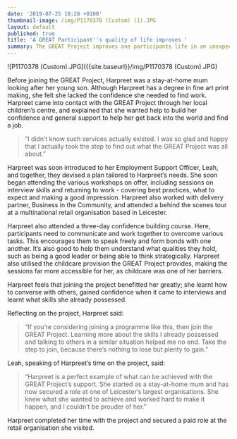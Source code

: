 ```yaml
---
date: '2019-07-25 10:28 +0100'
thumbnail-image: /img/P1170378 (Custom) (1).JPG
layout: default
published: true
title: 'A GREAT Participant''s quality of life improves '
summary: The GREAT Project improves one participants life in an unexpected way.
---
```

![P1170378 (Custom).JPG]({{site.baseurl}}/img/P1170378 (Custom).JPG)

Before joining the GREAT Project, Harpreet was a stay-at-home mum looking after her young son. Although Harpreet has a degree in fine art print making, she felt she lacked the confidence she needed to find work. Harpreet came into contact with the GREAT Project through her local children’s centre, and explained that she wanted help to build her confidence and general support to help her get back into the world and find a job.

> “I didn’t know such services actually existed. I was so glad and happy that I actually took the step to find out what the GREAT Project was all about.”

Harpreet was soon introduced to her Employment Support Officer, Leah, and together, they devised a plan tailored to Harpreet’s needs. She soon began attending the various workshops on offer, including sessions on interview skills and returning to work - covering best practices, what to expect and making a good impression. Harpreet also worked with delivery partner, Business in the Community, and attended a behind the scenes tour at a multinational retail organisation based in Leicester. 

Harpreet also attended a three-day confidence building course. Here, participants need to communicate and work together to overcome various tasks. This encourages them to speak freely and form bonds with one another. It’s also good to help them understand what qualities they hold, such as being a good leader or being able to think strategically. Harpreet also utilised the childcare provision the GREAT Project provides, making the sessions far more accessible for her, as childcare was one of her barriers. 

Harpreet feels that joining the project benefitted her greatly; she learnt how to converse with others, gained confidence when it came to interviews and learnt what skills she already possessed.  

Reflecting on the project, Harpreet said: 

> “If you’re considering joining a programme like this, then join the GREAT Project. Learning more about the skills I already possessed and talking to others in a similar situation helped me no end. Take the step to join, because there’s nothing to lose but plenty to gain.”

Leah, speaking of Harpreet’s time on the project, said: 

> “Harpreet is a perfect example of what can be achieved with the GREAT Project’s support. She started as a stay-at-home mum and has now secured a role at one of Leicester’s largest organisations. She knew what she wanted to achieve and worked hard to make it happen, and I couldn’t be prouder of her.”

Harpreet completed her time with the project and secured a paid role at the retail organisation she visited.
